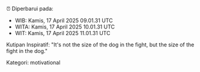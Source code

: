 ⏰ Diperbarui pada:
- WIB: Kamis, 17 April 2025 09.01.31 UTC
- WITA: Kamis, 17 April 2025 10.01.31 UTC
- WIT: Kamis, 17 April 2025 11.01.31 UTC

Kutipan Inspiratif:
"It's not the size of the dog in the fight, but the size of the fight in the dog."


Kategori: motivational

